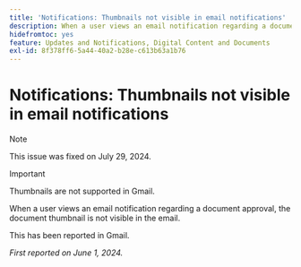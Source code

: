 ```yaml
---
title: 'Notifications: Thumbnails not visible in email notifications'
description: When a user views an email notification regarding a document approval, the document thumbnail is not visible in the email.
hidefromtoc: yes
feature: Updates and Notifications, Digital Content and Documents
exl-id: 8f378ff6-5a44-40a2-b28e-c613b63a1b76
---
```

# Notifications: Thumbnails not visible in email notifications

>[!NOTE]
>
>This issue was fixed on July 29, 2024.

>[!IMPORTANT]
>
>Thumbnails are not supported in Gmail.

When a user views an email notification regarding a document approval, the document thumbnail is not visible in the email.

This has been reported in Gmail.

_First reported on June 1, 2024._
